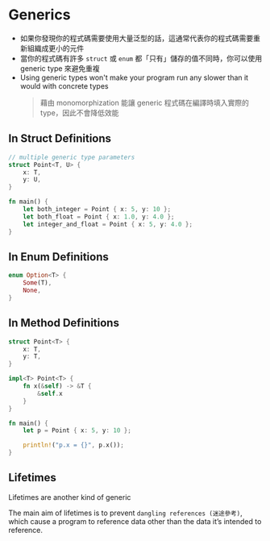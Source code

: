 # Generics

- 如果你發現你的程式碼需要使用大量泛型的話，這通常代表你的程式碼需要重新組織成更小的元件
- 當你的程式碼有許多 `struct` 或 `enum` 都「只有」儲存的值不同時，你可以使用 generic type 來避免重複
- Using generic types won't make your program run any slower than it would with concrete types
  > 藉由 monomorphization 能讓 generic 程式碼在編譯時填入實際的 type，因此不會降低效能

## In Struct Definitions

```rust
// multiple generic type parameters
struct Point<T, U> {
    x: T,
    y: U,
}

fn main() {
    let both_integer = Point { x: 5, y: 10 };
    let both_float = Point { x: 1.0, y: 4.0 };
    let integer_and_float = Point { x: 5, y: 4.0 };
}
```

## In Enum Definitions

```rust
enum Option<T> {
    Some(T),
    None,
}
```

## In Method Definitions

```rust
struct Point<T> {
    x: T,
    y: T,
}

impl<T> Point<T> {
    fn x(&self) -> &T {
        &self.x
    }
}

fn main() {
    let p = Point { x: 5, y: 10 };

    println!("p.x = {}", p.x());
}
```

## Lifetimes

Lifetimes are another kind of generic

The main aim of lifetimes is to prevent `dangling references (迷途參考)`, which cause a program to reference data other than the data it’s intended to reference.